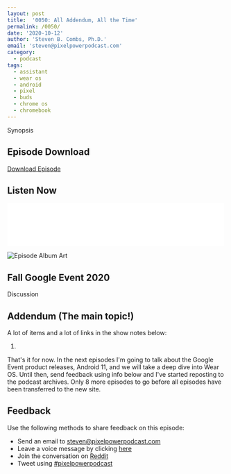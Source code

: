 ```yaml
---
layout: post
title:  '0050: All Addendum, All the Time'
permalink: /0050/
date: '2020-10-12'
author: 'Steven B. Combs, Ph.D.'
email: 'steven@pixelpowerpodcast.com'
category:
  - podcast
tags:
  - assistant
  - wear os
  - android
  - pixel
  - buds
  - chrome os
  - chromebook
---
```


Synopsis

## Episode Download

[Download Episode](link)

## Listen Now

<p><iframe src="link" height="98px" width="500px" frameborder="0" scrolling="no"></iframe></p>

![Episode Album Art](/images/album-art/2020/0050.png)

## Fall Google Event 2020

Discussion

## Addendum (The main topic!)

A lot of items and a lot of links in the show notes below:

1.

That's it for now. In the next episodes I'm going to talk about the Google Event product releases, Android 11, and we will take a deep dive into Wear OS. Until then, send feedback using info below and I've started reposting to the podcast archives. Only 8 more episodes to go before all episodes have been transferred to the new site.

## Feedback

Use the following methods to share feedback on this episode:

* Send an email to <steven@pixelpowerpodcast.com>
* Leave a voice message by clicking [here](https://anchor.fm/pixelpowerpodcast/message)
* Join the conversation on [Reddit](https://www.reddit.com/r/pixelpowerpodcast/)
* Tweet using [#pixelpowerpodcast](https://twitter.com/search?q=%23pixelpowerpodcast&src=typed_query)
